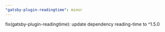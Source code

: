 ```yaml
---
"gatsby-plugin-readingtime": minor
---
```


fix(gatsby-plugin-readingtime): update dependency reading-time to ^1.5.0
